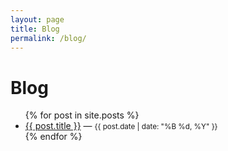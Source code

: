 ```yaml
---
layout: page
title: Blog
permalink: /blog/
---
```


# Blog

<ul>
  {% for post in site.posts %}
    <li>
      <a href="{{ post.url }}">{{ post.title }}</a> — <small>{{ post.date | date: "%B %d, %Y" }}</small>
    </li>
  {% endfor %}
</ul>
